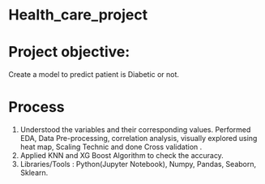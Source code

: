 # Health_care_project
# Project objective:
  Create a model to predict patient is Diabetic or not.
# Process
1. Understood the variables and their corresponding values. Performed EDA, Data Pre-processing, correlation analysis, visually explored using heat map, Scaling Technic and done Cross validation .
2. Applied KNN and XG Boost Algorithm to check the accuracy.
3. Libraries/Tools : Python(Jupyter Notebook), Numpy, Pandas, Seaborn, Sklearn.
